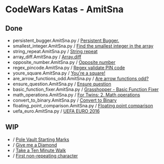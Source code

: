 # CodeWars Katas - AmitSna

## Done
- persistent_bugger.AmitSna.py / [Persistent Bugger.](https://www.codewars.com/kata/55bf01e5a717a0d57e0000ec)
- smallest_integer.AmitSna.py / [Find the smallest integer in the array](https://www.codewars.com/kata/55a2d7ebe362935a210000b2)
- string_repeat.AmitSna.py / [String repeat](https://www.codewars.com/kata/57a0e5c372292dd76d000d7e)
- array_diff.AmitSna.py / [Array.diff](https://www.codewars.com/kata/523f5d21c841566fde000009)
- opposite_number.AmitSna.py / [Opposite number](https://www.codewars.com/kata/56dec885c54a926dcd001095)
- regex_pincode.AmitSna.py / [Regex validate PIN code](https://www.codewars.com/kata/55f8a9c06c018a0d6e000132)
- youre_square.AmitSna.py / [You're a square!](https://www.codewars.com/kata/54c27a33fb7da0db0100040e)
- are_arrow_functions_odd.AmitSna.py / [Are arrow functions odd?](https://www.codewars.com/kata/559f80b87fa8512e3e0000f5)
- ensure_question.AmitSna.py / [Ensure question](https://www.codewars.com/kata/5866fc43395d9138a7000006)
- basic_function_fixer.AmitSna.py / [Grasshopper - Basic Function Fixer](https://www.codewars.com/kata/56200d610758762fb0000002)
- math_operations.AmitSna.py / [For Twins: 2. Math operations](https://www.codewars.com/kata/59c287b16bddd291c700009a)
- convert_to_binary.AmitSna.py / [Convert to Binary](https://www.codewars.com/kata/59fca81a5712f9fa4700159a)
- floating_point_comparison.AmitSna.py / [Floating point comparison](https://www.codewars.com/kata/5f9f43328a6bff002fa29eb8)
- uefa_euro.AmitSna.py / [UEFA EURO 2016](https://www.codewars.com/kata/57613fb1033d766171000d60)

## WIP
- / [Pole Vault Starting Marks](https://www.codewars.com/kata/5786f8404c4709148f0006bf)
- / [Give me a Diamond](https://www.codewars.com/kata/5503013e34137eeeaa001648)
- / [Take a Ten Minute Walk](https://www.codewars.com/kata/54da539698b8a2ad76000228)
- / [First non-repeating character](https://www.codewars.com/kata/52bc74d4ac05d0945d00054e)

